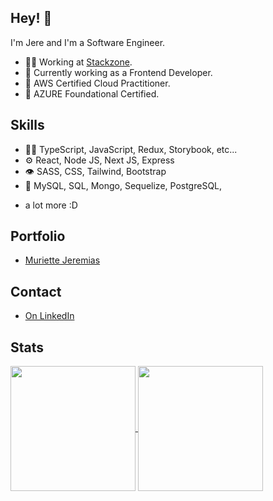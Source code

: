 ## Hey! 👋
I'm Jere and I'm a Software Engineer.

- 👨‍💻 Working at [Stackzone](https://stackzone.com/).
- 🚀 Currently working as a Frontend Developer.
- 📝 AWS Certified Cloud Practitioner.
- 📝 AZURE Foundational Certified.

## Skills
- 👨‍💻 TypeScript, JavaScript, Redux, Storybook, etc...
- ⚙️ React, Node JS, Next JS, Express
- 👁️ SASS, CSS, Tailwind, Bootstrap
- 💽 MySQL, SQL, Mongo, Sequelize, PostgreSQL, 
+ a lot more :D

## Portfolio
- [Muriette Jeremias](https://astro-portfolio-lake.vercel.app/)

## Contact
- [On LinkedIn](linkedin.com/in/jeremías-muriette-1711b0207)

## Stats
<a href="https://github.com/anuraghazra/github-readme-stats">
  <img height=200 align="center" src="https://github-readme-stats.vercel.app/api?username=jnahuel46&theme=radical" />
</a>
<a href="https://github.com/anuraghazra/convoychat">
  <img height=200 align="center" src="https://streak-stats.demolab.com/?user=jnahuel46&layout=compact&langs_count=8&card_width=320&theme=radical" />
</a>
